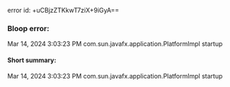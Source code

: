 error id: +uCBjzZTKkwT7ziX+9iGyA==
### Bloop error:

Mar 14, 2024 3:03:23 PM com.sun.javafx.application.PlatformImpl startup
#### Short summary: 

Mar 14, 2024 3:03:23 PM com.sun.javafx.application.PlatformImpl startup